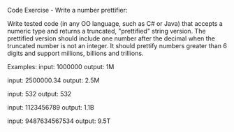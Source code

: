 Code Exercise - Write a number prettifier:

Write tested code (in any OO language, such as C# or Java) that accepts a numeric type and returns a truncated, "prettified" string version.
The prettified version should include one number after the decimal when the truncated number is not an integer.
It should prettify numbers greater than 6 digits and support millions, billions and trillions.

Examples:
   input: 1000000
   output: 1M

   input: 2500000.34
   output: 2.5M

   input: 532
   output: 532

   input: 1123456789
   output: 1.1B

   input: 9487634567534
   output: 9.5T